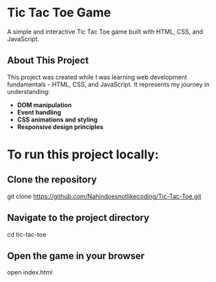 # Tic Tac Toe Game

A simple and interactive Tic Tac Toe game built with HTML, CSS, and JavaScript.

## About This Project

This project was created while I was learning web development fundamentals - HTML, CSS, and JavaScript. It represents my journey in understanding:

- **DOM manipulation**
- **Event handling** 
- **CSS animations and styling**
- **Responsive design principles**


# To run this project locally:

## Clone the repository
git clone https://github.com/Nahindoesnotlikecoding/Tic-Tac-Toe.git

## Navigate to the project directory
cd tic-tac-toe

## Open the game in your browser
open index.html
